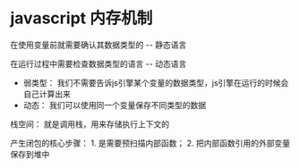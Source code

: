 # javascript 内存机制

在使用变量前就需要确认其数据类型的 -- 静态语言

在运行过程中需要检查数据类型的语言 -- 动态语言

- 弱类型： 我们不需要告诉js引擎某个变量的数据类型，js引擎在运行的时候会自己计算出来
- 动态： 我们可以使用同一个变量保存不同类型的数据

栈空间： 就是调用栈，用来存储执行上下文的


产生闭包的核心步骤： 1. 是需要预扫描内部函数； 2. 把内部函数引用的外部变量保存到堆中